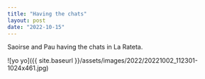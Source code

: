 ```yaml
---
title: "Having the chats"
layout: post
date: "2022-10-15"
---
```


Saoirse and Pau having the chats in La Rateta.

![yo yo]({{ site.baseurl }}/assets/images/2022/20221002_112301-1024x461.jpg)
